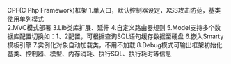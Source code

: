 CPF(C Php Framework)框架
1.单入口，默认控制器设定，XSS攻击防范，基类使用单列模式</br>
2.MVC模式部署
3.Lib类库扩展、延伸
4.自定义路由器规则
5.Model支持多个数据库配置切换如：1、2配置，可根据查询SQL语句缓存数据至硬盘
6.嵌入Smarty模板引擎
7.实例化对象自动加载类，不用不加载
8.Debug模式可输出框架初始化基类、控制器、模型、内存消耗、执行SQL、执行耗时等信息
